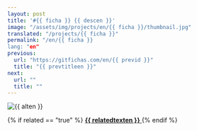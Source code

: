 ```yaml
---
layout: post
title: '#{{ ficha }} {{ descen }}'
image: "/assets/img/projects/en/{{ ficha }}/thumbnail.jpg"
translated: "/projects/{{ ficha }}"
permalink: "/en/{{ ficha }}
lang: "en"
previous:
  url: "https://gitfichas.com/en/{{ previd }}"
  title: "{{ prevtitleen }}"
next:
  url: ""
  title: ""
---
```


<img alt="{{ alten }}" src="/assets/img/projects/{{ ficha }}/full.jpg">

{% if related == "true" %}
<a href="{{ relatedsrcen }}">
  <strong>{{ relatedtexten }}</strong>
</a>
{% endif %}